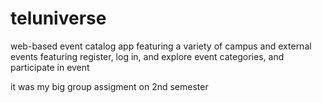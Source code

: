 # teluniverse
web-based event catalog app featuring a variety of campus and external events featuring register, log in, and explore event categories, and participate in event

it was my big group assigment on 2nd semester
